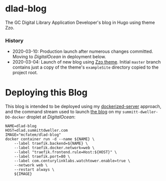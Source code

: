 # dlad-blog

The GC Digital Library Application Developer's blog in Hugo using theme Zzo.

### History
  - 2020-03-10: Production launch after numerous changes committed.  Moving to _DigitalOcean_ in deployment below.
  - 2020-03-04: Launch of new blog using [Zzo theme](https://hugothemesfree.com/zzo-theme-for-hugo/). Initial `master` branch contains just a copy of the theme's `exampleSite` directory copied to the project root.

# Deploying this Blog

This blog is intended to be deployed using my [dockerized-server](https://github.com/McFateM/dockerized-server) approach, and the command stream used to launch [the blog](https://dlad.summittdweller.com) on my `summitt-dweller-DO-docker` droplet at _DigitalOcean_:

```
NAME=dlad-blog
HOST=dlad.summittdweller.com
IMAGE="mcfatem/dlad-blog"
docker container run -d --name ${NAME} \
    --label traefik.backend=${NAME} \
    --label traefik.docker.network=web \
    --label "traefik.frontend.rule=Host:${HOST}" \
    --label traefik.port=80 \
    --label com.centurylinklabs.watchtower.enable=true \
    --network web \
    --restart always \
    ${IMAGE}
```
